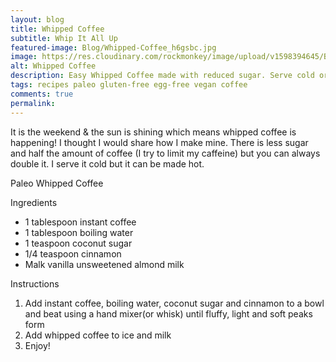 ```yaml
---
layout: blog
title: Whipped Coffee
subtitle: Whip It All Up
featured-image: Blog/Whipped-Coffee_h6gsbc.jpg
image: https://res.cloudinary.com/rockmonkey/image/upload/v1598394645/Blog/Whipped-Coffee_h6gsbc.jpg
alt: Whipped Coffee
description: Easy Whipped Coffee made with reduced sugar. Serve cold or hot.
tags: recipes paleo gluten-free egg-free vegan coffee
comments: true
permalink:
---
```

It is the weekend & the sun is shining which means whipped coffee is happening! I thought I would share how I make mine. There is less sugar and half the amount of coffee (I try to limit my caffeine) but you can always double it. I serve it cold but it can be made hot.

Paleo Whipped Coffee

Ingredients
* 1 tablespoon instant coffee
* 1 tablespoon boiling water
* 1 teaspoon coconut sugar
* 1/4 teaspoon cinnamon
* Malk vanilla unsweetened almond milk

Instructions
1. Add instant coffee, boiling water, coconut sugar and cinnamon to a bowl and beat using a hand mixer(or whisk) until fluffy, light and soft peaks form
2. Add whipped coffee to ice and milk
3. Enjoy!
